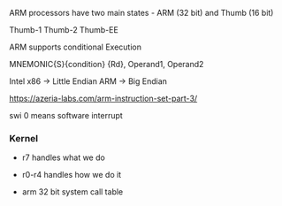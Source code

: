 ARM processors have two main states - ARM (32 bit) and Thumb (16 bit)

Thumb-1
Thumb-2
Thumb-EE

ARM supports conditional Execution

MNEMONIC{S}{condition} {Rd}, Operand1, Operand2

Intel x86 -> Little Endian
ARM -> Big Endian

https://azeria-labs.com/arm-instruction-set-part-3/

swi 0 means software interrupt

### Kernel
- r7 handles what we do
- r0-r4 handles how we do it

- arm 32 bit system call table
